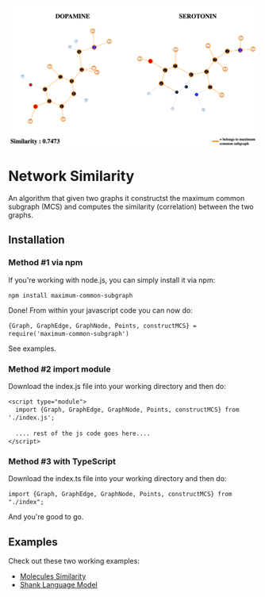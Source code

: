 ![Alt text](imgs/dopamine_serotonin_similarity.png?raw=true "Dopamine Serotonin Similarity")
# Network Similarity
An algorithm that given two graphs it constructst the maximum common subgraph (MCS) and computes the similarity (correlation) between the two graphs.

## Installation
### Method #1 via npm
If you're working with node.js, you can simply install it via npm:
```
npm install maximum-common-subgraph
```
Done! From within your javascript code you can now do:
```
{Graph, GraphEdge, GraphNode, Points, constructMCS} = require('maximum-common-subgraph')
```
See examples. 

### Method #2 import module 
Download the index.js file into your working directory and then do:
```
<script type="module">
  import {Graph, GraphEdge, GraphNode, Points, constructMCS} from './index.js';
  
  .... rest of the js code goes here....
</script>
```

### Method #3 with TypeScript
Download the index.ts file into your working directory and then do:
```
import {Graph, GraphEdge, GraphNode, Points, constructMCS} from "./index";
```
And you're good to go. 

## Examples
Check out these two working examples:
* [Molecules Similarity](https://codepen.io/giuliozani/full/zYYoYLo)
* [Shank Language Model](https://codepen.io/giuliozani/full/ZEEpdxQ)
